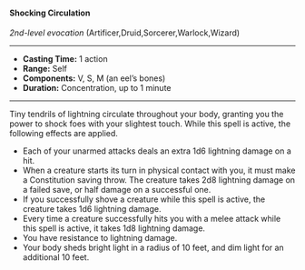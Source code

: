 #### Shocking Circulation
*2nd-level evocation* (Artificer,Druid,Sorcerer,Warlock,Wizard)
___
- **Casting Time:** 1 action
- **Range:** Self
- **Components:** V, S, M (an eel’s bones)
- **Duration:** Concentration, up to 1 minute
---
Tiny tendrils of lightning circulate throughout your body, granting you the power to shock foes with your slightest touch. While this spell is active, the following effects are applied.

* Each of your unarmed attacks deals an extra 1d6 lightning damage on a hit.
* When a creature starts its turn in physical contact with you, it must make a Constitution saving throw. The creature takes 2d8 lightning damage on a failed save, or half damage on a successful one.
* If you successfully shove a creature while this spell is active, the creature takes 1d6 lightning damage.
* Every time a creature successfully hits you with a melee attack while this spell is active, it takes 1d8 lightning damage.
* You have resistance to lightning damage.
* Your body sheds bright light in a radius of 10 feet, and dim light for an additional 10 feet.
